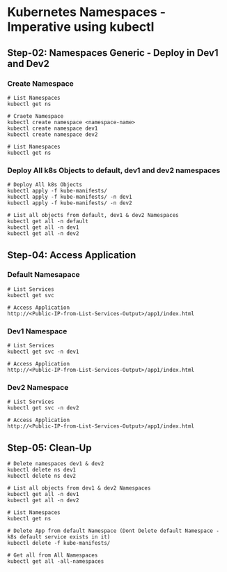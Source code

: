# Kubernetes Namespaces - Imperative using kubectl

## Step-02: Namespaces Generic - Deploy in Dev1 and Dev2
### Create Namespace
```
# List Namespaces
kubectl get ns 

# Craete Namespace
kubectl create namespace <namespace-name>
kubectl create namespace dev1
kubectl create namespace dev2

# List Namespaces
kubectl get ns 
```
### Deploy All k8s Objects to default, dev1 and dev2 namespaces
```
# Deploy All k8s Objects
kubectl apply -f kube-manifests/  
kubectl apply -f kube-manifests/ -n dev1
kubectl apply -f kube-manifests/ -n dev2

# List all objects from default, dev1 & dev2 Namespaces
kubectl get all -n default
kubectl get all -n dev1
kubectl get all -n dev2
```

## Step-04: Access Application

### Default Namesapace
```
# List Services
kubectl get svc

# Access Application
http://<Public-IP-from-List-Services-Output>/app1/index.html
```

### Dev1 Namespace
```
# List Services
kubectl get svc -n dev1

# Access Application
http://<Public-IP-from-List-Services-Output>/app1/index.html
```
### Dev2 Namespace
```
# List Services
kubectl get svc -n dev2

# Access Application
http://<Public-IP-from-List-Services-Output>/app1/index.html
```
## Step-05: Clean-Up
```
# Delete namespaces dev1 & dev2
kubectl delete ns dev1
kubectl delete ns dev2

# List all objects from dev1 & dev2 Namespaces
kubectl get all -n dev1
kubectl get all -n dev2

# List Namespaces
kubectl get ns

# Delete App from default Namespace (Dont Delete default Namespace - k8s default service exists in it)
kubectl delete -f kube-manifests/

# Get all from All Namespaces
kubectl get all -all-namespaces
```
